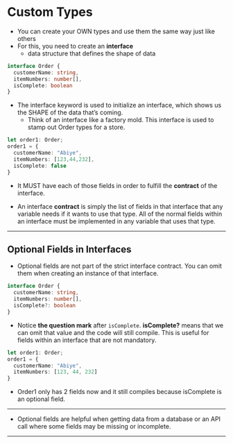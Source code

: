 # Custom Types

- You can create your OWN types and use them the same way just like others
- For this, you need to create an **interface**
  - data structure that defines the shape of data

```typescript
interface Order {
  customerName: string,
  itemNumbers: number[],
  isComplete: boolean
}
```

- The interface keyword is used to initialize an interface, which shows us the SHAPE of the data that’s coming.
  - Think of an interface like a factory mold. This interface is used to stamp out Order types for a store.

```typescript
let order1: Order;
order1 = {
  customerName: "Abiye",
  itemNumbers: [123,44,232],
  isComplete: false
}
```

- It MUST have each of those fields in order to fulfill the **contract** of the interface. 

- An interface **contract** is simply the list of fields in that interface that any variable needs if it wants to use that type. All of the normal fields within an interface must be implemented in any variable that uses that type.

---

## Optional Fields in Interfaces

-  Optional fields are not part of the strict interface contract. You can omit them when creating an instance of that interface.

```typescript
interface Order {
  customerName: string,
  itemNumbers: number[],
  isComplete?: boolean
}
```

- Notice **the question mark** after `isComplete`. **isComplete?** means that we can omit that value and the code will still compile. This is useful for fields within an interface that are not mandatory.

```typescript
let order1: Order;
order1 = {
  customerName: "Abiye",
  itemNumbers: [123, 44, 232]
}
```

- Order1 only has 2 fields now and it still compiles because isComplete is an optional field.

---

- Optional fields are helpful when getting data from a database or an API call where some fields may be missing or incomplete.

---




